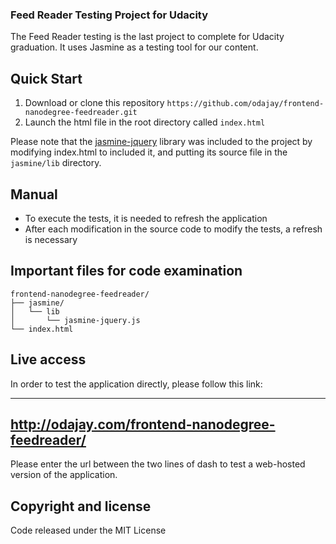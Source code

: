 <div margin="auto"><p align="center"><h3>Feed Reader Testing Project for Udacity</h3></p></div>

The Feed Reader testing is the last project to complete for Udacity graduation. It uses Jasmine as a testing tool for our content.

## Quick Start

1. Download or clone this repository `https://github.com/odajay/frontend-nanodegree-feedreader.git`
2. Launch the html file in the root directory called `index.html`

Please note that the [jasmine-jquery](https://github.com/velesin/jasmine-jquery) library was included to the project by modifying index.html to included it, and putting its source file in the `jasmine/lib` directory.

## Manual

- To execute the tests, it is needed to refresh the application
- After each modification in the source code to modify the tests, a refresh is necessary

## Important files for code examination

```
frontend-nanodegree-feedreader/
├── jasmine/
│   └── lib
│       └── jasmine-jquery.js
└── index.html
```


## Live access

In order to test the application directly, please follow this link:

-------------------------------------
http://odajay.com/frontend-nanodegree-feedreader/
-------------------------------------

 Please enter the url between the two lines of dash to test a web-hosted version of the application.

## Copyright and license

Code released under the MIT License